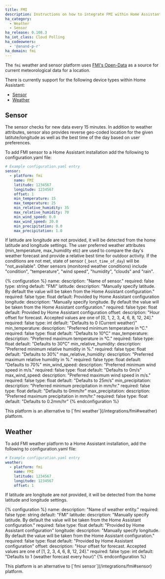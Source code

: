 ```yaml
---
title: FMI
description: Instructions on how to integrate FMI within Home Assistant.
ha_category:
  - Weather
  - Sensor
ha_release: 0.108.3
ha_iot_class: Cloud Polling
ha_codeowners:
  - '@anand-p-r'
ha_domain: fmi
---
```


The `fmi` weather and sensor platform uses [FMI's Open-Data](https://en.ilmatieteenlaitos.fi/open-data) as a source for current meteorological data for a location.

There is currently support for the following device types within Home Assistant:

- [Sensor](#sensor)
- [Weather](#weather)

## Sensor

The sensor checks for new data every 15 minutes. In addition to weather attributes, sensor also provides reverse geo-coded location for the given latitute/longitude as well as the best time of the day based on user preferences.

To add FMI sensor to a Home Assistant installation add the following to configuration.yaml file:

```YAML
# Example configuration.yaml entry
sensor:
  - platform: fmi  
    name: FMI
    latitude: 1234567
    longitude: 1234567
    offset: 1
    min_temperature: 15
    max_temperature: 25
    min_relative_humidity: 35
    max_relative_humidity: 70
    min_wind_speed: 0.0
    max_wind_speed: 30.0
    min_precipitation: 0.0
    max_precipitation: 1.0
```

If latitude are longitude are not provided, it will be detected from the home latitude and longitude settings. The user preferred weather attributes (min_temperature, max_humidity etc) are used to compare the day's weather forecast and provide a relative best time for outdoor activity. If the conditions are not met, state of sensor (`_best_time_of_day`) will be "not_available". Other sensors (monitored weather conditions) include "condition", "temperature", "wind speed", "humidity", "clouds" and "rain".

{% configuration %}
name:
  description: "Name of sensor."
  required: false
  type: string
  default: "FMI"
latitude:
  description: "Manually specify latitude. By default the value will be taken from the Home Assistant configuration."
  required: false
  type: float
  default: Provided by Home Assistant configuration
longitude:
  description: "Manually specify longitude. By default the value will be taken from the Home Assistant configuration."
  required: false
  type: float
  default: Provided by Home Assistant configuration
offset:
  description: "Hour offset for forecast. Accepted values are one of [0, 1, 2, 3, 4, 6, 8, 12, 24]."
  required: false
  type: int
  default: "Defaults to 0 (Current weather)"
min_temperature:
  description: "Preferred minimum temperature in °C."
  required: false
  type: float
  default: "Defaults to 10°C"
max_temperature:
  description: "Preferred maximum temperature in °C."
  required: false
  type: float
  default: "Defaults to 30°C"
min_relative_humidity:
  description: "Preferred minimum relative humidity in %."
  required: false
  type: float
  default: "Defaults to 30%"
max_relative_humidity:
  description: "Preferred maximum relative humidity in %."
  required: false
  type: float
  default: "Defaults to 70%"
min_wind_speed:
  description: "Preferred minimum wind speed in m/s."
  required: false
  type: float
  default: "Defaults to 0m/s"
max_wind_speed:
  description: "Preferred maximum wind speed in m/s."
  required: false
  type: float
  default: "Defaults to 25m/s"
min_precipitation:
  description: "Preferred minimum precipitation in mm/hr."
  required: false
  type: float
  default: "Defaults to 0mm/hr"
max_precipitation:
  description: "Preferred maximum precipitation in mm/hr."
  required: false
  type: float
  default: "Defaults to 0.2mm/hr"
{% endconfiguration %}

<div class='note'>
This platform is an alternative to [`fmi weather`](/integrations/fmi#weather) platform.
</div>

## Weather
To add FMI weather platform to a Home Assistant installation, add the following to configuration.yaml file:

```YAML
# Example configuration.yaml entry
weather:
  - platform: fmi
    name: FMI
    latitude: 1234567
    longitude: 1234567
    offset: 1
```

If latitude are longitude are not provided, it will be detected from the home latitude and longitude settings.

{% configuration %}
name:
  description: "Name of weather entity."
  required: false
  type: string
  default: "FMI"
latitude:
  description: "Manually specify latitude. By default the value will be taken from the Home Assistant configuration."
  required: false
  type: float
  default: "Provided by Home Assistant configuration"
longitude:
  description: "Manually specify longitude. By default the value will be taken from the Home Assistant configuration."
  required: false
  type: float
  default: "Provided by Home Assistant configuration"
offset:
  description: "Hour offset for forecast. Accepted values are one of [1, 2, 3, 4, 6, 8, 12, 24]."
  required: false
  type: int
  default: "Defaults to 1 (weather forecast every hour)"
{% endconfiguration %}

<div class='note'>
This platform is an alternative to [`fmi sensor`](/integrations/fmi#sensor) platform.
</div>
